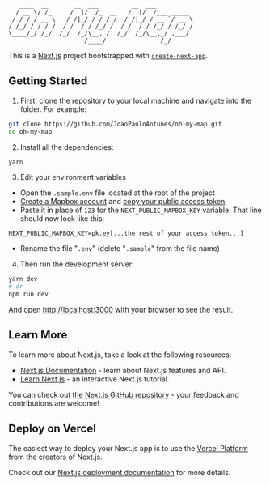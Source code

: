 ```
   ____  __       __  ___         __  ___          
  / __ \/ /_     /  |/  /_  __   /  |/  /___ _____ 
 / / / / __ \   / /|_/ / / / /  / /|_/ / __ `/ __ \
/ /_/ / / / /  / /  / / /_/ /  / /  / / /_/ / /_/ /
\____/_/ /_/  /_/  /_/\__, /  /_/  /_/\__,_/ .___/ 
                     /____/               /_/      
```
This is a [Next.js](https://nextjs.org/) project bootstrapped with [`create-next-app`](https://github.com/vercel/next.js/tree/canary/packages/create-next-app).

## Getting Started

1. First, clone the repository to your local machine and navigate into the folder. For example:
```bash
git clone https://github.com/JoaoPauloAntunes/oh-my-map.git
cd oh-my-map
```

2. Install all the dependencies:
```bash
yarn
```

3. Edit your environment variables
- Open the `.sample.env` file located at the root of the project
- [Create a Mapbox account](https://account.mapbox.com/auth/signup/) and [copy your public access token](https://account.mapbox.com/access-tokens/)
- Paste it in place of `123` for the `NEXT_PUBLIC_MAPBOX_KEY` variable. That line should now look like this:

```
NEXT_PUBLIC_MAPBOX_KEY=pk.ey[...the rest of your access token...]
```

- Rename the file "`.env`" (delete "`.sample`" from the file name)

4. Then run the development server:

```bash
yarn dev
# or
npm run dev
```

And open [http://localhost:3000](http://localhost:3000) with your browser to see the result.

## Learn More

To learn more about Next.js, take a look at the following resources:

- [Next.js Documentation](https://nextjs.org/docs) - learn about Next.js features and API.
- [Learn Next.js](https://nextjs.org/learn) - an interactive Next.js tutorial.

You can check out [the Next.js GitHub repository](https://github.com/vercel/next.js/) - your feedback and contributions are welcome!

## Deploy on Vercel

The easiest way to deploy your Next.js app is to use the [Vercel Platform](https://vercel.com/new?utm_medium=default-template&filter=next.js&utm_source=create-next-app&utm_campaign=create-next-app-readme) from the creators of Next.js.

Check out our [Next.js deployment documentation](https://nextjs.org/docs/deployment) for more details.

